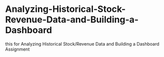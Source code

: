 # Analyzing-Historical-Stock-Revenue-Data-and-Building-a-Dashboard
this for Analyzing Historical Stock/Revenue Data and Building a Dashboard Assignment
